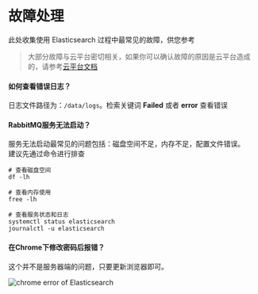 # 故障处理

此处收集使用 Elasticsearch 过程中最常见的故障，供您参考

> 大部分故障与云平台密切相关，如果你可以确认故障的原因是云平台造成的，请参考[云平台文档](https://support.websoft9.com/docs/faq/zh/tech-instance.html)

#### 如何查看错误日志？

日志文件路径为：`/data/logs`。检索关键词 **Failed** 或者 **error** 查看错误

#### RabbitMQ服务无法启动？

服务无法启动最常见的问题包括：磁盘空间不足，内存不足，配置文件错误。  
建议先通过命令进行排查  

```shell
# 查看磁盘空间
df -lh

# 查看内存使用
free -lh

# 查看服务状态和日志
systemctl status elasticsearch
journalctl -u elasticsearch
```

#### 在Chrome下修改密码后报错？

这个并不是服务器端的问题，只要更新浏览器即可。

![chrome error of Elasticsearch](https://libs.websoft9.com/Websoft9/DocsPicture/zh/elasticsearch/elasticsearch-chromeerror-websoft9.png)

